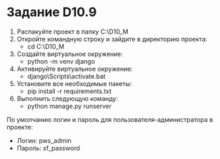 # Задание D10.9

1) Распакуйте проект в папку C:\D10_M
2) Откройте командную строку и зайдите в директорию проекта:
   - cd C:\D10_M
3) Создайте виртуальное окружение:
   - python -m venv django
4) Активируйте виртуальное окружение:
   - django\Scripts\activate.bat
5) Установите все необходимые пакеты:
   - pip install -r requirements.txt
6) Выполнить следующую команду:
   - python manage.py runserver

По умолчанию логин и пароль для пользователя-администратора в проекте:
- Логин: pws_admin
- Пароль: sf_password
